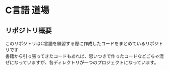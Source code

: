 # C言語 道場
## リポジトリ概要
このリポジトリはC言語を練習する際に作成したコードをまとめているリポジトリです\
書籍から引っ張ってきたコードもあれば、思いつきで作ったコードなどごちゃ混ぜになっていますが、各ディレクトリが一つのプロジェクトになっています。
